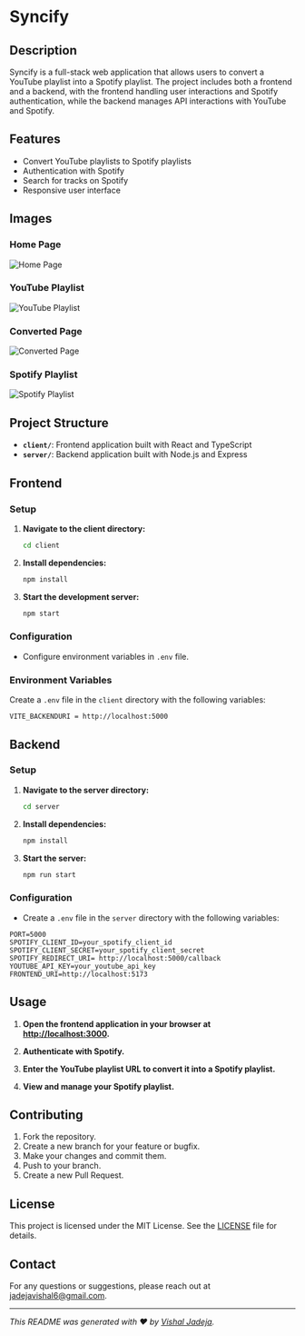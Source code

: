 # Syncify

## Description

Syncify is a full-stack web application that allows users to convert a YouTube playlist into a Spotify playlist. The project includes both a frontend and a backend, with the frontend handling user interactions and Spotify authentication, while the backend manages API interactions with YouTube and Spotify.

## Features

- Convert YouTube playlists to Spotify playlists
- Authentication with Spotify
- Search for tracks on Spotify
- Responsive user interface

## Images

### Home Page

![Home Page](https://github.com/user-attachments/assets/6134fb24-3c34-4eff-8d93-e62dce46635f)

### YouTube Playlist

![YouTube Playlist](https://github.com/user-attachments/assets/bda339d5-b85d-48e5-8678-513b43e5f723)

### Converted Page

![Converted Page](https://github.com/user-attachments/assets/e1cae8c6-08e9-4a3e-a068-adfcbe949f61)

### Spotify Playlist

![Spotify Playlist](https://github.com/user-attachments/assets/e5e68d38-6449-493a-8184-0255890739e6)

## Project Structure

- **`client/`**: Frontend application built with React and TypeScript
- **`server/`**: Backend application built with Node.js and Express

## Frontend

### Setup

1. **Navigate to the client directory:**

   ```bash
   cd client
   ```

2. **Install dependencies:**

   ```bash
   npm install
   ```

3. **Start the development server:**

   ```bash
   npm start
   ```

### Configuration

- Configure environment variables in `.env` file.

### Environment Variables

Create a `.env` file in the `client` directory with the following variables:

```env
VITE_BACKENDURI = http://localhost:5000
```

## Backend

### Setup

1. **Navigate to the server directory:**

   ```bash
   cd server
   ```

2. **Install dependencies:**

   ```bash
   npm install
   ```

3. **Start the server:**

   ```bash
   npm run start
   ```

### Configuration

- Create a `.env` file in the `server` directory with the following variables:

```env
PORT=5000
SPOTIFY_CLIENT_ID=your_spotify_client_id
SPOTIFY_CLIENT_SECRET=your_spotify_client_secret
SPOTIFY_REDIRECT_URI= http://localhost:5000/callback
YOUTUBE_API_KEY=your_youtube_api_key
FRONTEND_URI=http://localhost:5173
```

## Usage

1. **Open the frontend application in your browser at [http://localhost:3000](http://localhost:3000).**

2. **Authenticate with Spotify.**

3. **Enter the YouTube playlist URL to convert it into a Spotify playlist.**

4. **View and manage your Spotify playlist.**

## Contributing

1. Fork the repository.
2. Create a new branch for your feature or bugfix.
3. Make your changes and commit them.
4. Push to your branch.
5. Create a new Pull Request.

## License

This project is licensed under the MIT License. See the [LICENSE](LICENSE) file for details.

## Contact

For any questions or suggestions, please reach out at [jadejavishal6@gmail.com](mailto:jadejavishal6@gmail.com).

---

_This README was generated with ❤️ by [Vishal Jadeja](https://github.com/vishalj6)._
